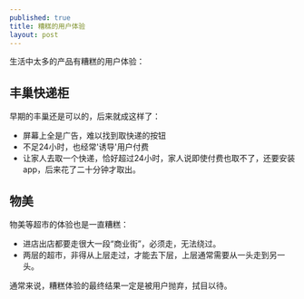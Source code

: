 ```yaml
---
published: true
title: 糟糕的用户体验
layout: post
---
```


生活中太多的产品有糟糕的用户体验：

## 丰巢快递柜

早期的丰巢还是可以的，后来就成这样了：

* 屏幕上全是广告，难以找到取快递的按钮
* 不足24小时，也经常'诱导'用户付费
* 让家人去取一个快递，恰好超过24小时，家人说即使付费也取不了，还要安装app，后来花了二十分钟才取出。

## 物美

物美等超市的体验也是一直糟糕：

* 进店出店都要走很大一段“商业街”，必须走，无法绕过。
* 两层的超市，非得从上层走过，才能去下层，上层通常需要从一头走到另一头。

通常来说，糟糕体验的最终结果一定是被用户抛弃，拭目以待。